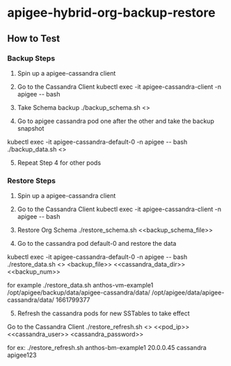 # apigee-hybrid-org-backup-restore

## How to Test

### Backup Steps
1. Spin up a apigee-cassandra client 
2. Go to the Cassandra Client
kubectl exec -it apigee-cassandra-client -n apigee -- bash
3. Take Schema backup 
./backup_schema.sh <<org-name>>

4. Go to apigee cassandra pod one after the other and take the backup snapshot

kubectl exec -it apigee-cassandra-default-0 -n apigee -- bash
./backup_data.sh <<orgname>>

5. Repeat Step 4 for other pods


### Restore Steps

1. Spin up a apigee-cassandra client 
2. Go to the Cassandra Client
kubectl exec -it apigee-cassandra-client -n apigee -- bash

3. Restore Org Schema
./restore_schema.sh <<backup_schema_file>>

4. Go to the cassandra pod default-0 and restore the data

kubectl exec -it apigee-cassandra-default-0 -n apigee -- bash
./restore_data.sh <<orgname>> <backup_file>> <<cassandra_data_dir>> <<backup_num>>

for example
./restore_data.sh anthos-vm-example1  /opt/apigee/backup/data/apigee-cassandra/data/ /opt/apigee/data/apigee-cassandra/data/  1661799377

5. Refresh the cassandra pods for new SSTables to take effect

Go to the Cassandra Client
./restore_refresh.sh <<orgname>> <<pod_ip>> <<cassandra_user>> <cassandra_password>>

for ex:
./restore_refresh.sh anthos-bm-example1 20.0.0.45 cassandra apigee123

